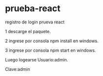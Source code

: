 # prueba-react
registro de login prueva react 

1 descarge el paquete.

2 ingrese por consola npm install en windows.

3 ingrese por consola npm start en windows.

Luego logearse Usuario:admin.

Clave:admin
